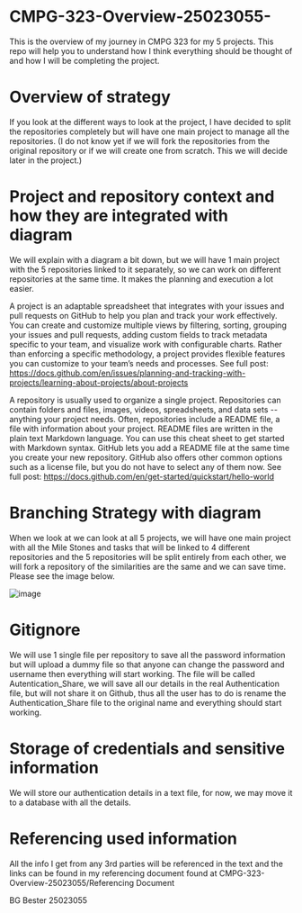 # CMPG-323-Overview-25023055-
This is the overview of my journey in CMPG 323 for my 5 projects. This repo will help you to understand how I think everything should be thought of and how I will be completing the project.

# Overview of strategy 
If you look at the different ways to look at the project, I have decided to split the repositories completely but will have one main project to manage all the repositories. (I do not know yet if we will fork the repositories from the original repository or if we will create one from scratch. This we will decide later in the project.)

# Project and repository context and how they are integrated with diagram
We will explain with a diagram a bit down, but we will have 1 main project with the 5 repositories linked to it separately, so we can work on different repositories at the same time. It makes the planning and execution a lot easier.

A project is an adaptable spreadsheet that integrates with your issues and pull requests on GitHub to help you plan and track your work effectively. You can create and customize multiple views by filtering, sorting, grouping your issues and pull requests, adding custom fields to track metadata specific to your team, and visualize work with configurable charts. Rather than enforcing a specific methodology, a project provides flexible features you can customize to your team’s needs and processes. See full post: https://docs.github.com/en/issues/planning-and-tracking-with-projects/learning-about-projects/about-projects

A repository is usually used to organize a single project. Repositories can contain folders and files, images, videos, spreadsheets, and data sets -- anything your project needs. Often, repositories include a README file, a file with information about your project. README files are written in the plain text Markdown language. You can use this cheat sheet to get started with Markdown syntax. GitHub lets you add a README file at the same time you create your new repository. GitHub also offers other common options such as a license file, but you do not have to select any of them now. See full post: https://docs.github.com/en/get-started/quickstart/hello-world

# Branching Strategy with diagram
When we look at we can look at all 5 projects, we will have one main project with all the Mile Stones and tasks that will be linked to 4 different repositories and the 5 repositories will be split entirely from each other, we will fork a repository of the similarities are the same and we can save time. Please see the image below.

![image](https://user-images.githubusercontent.com/90190484/185092065-9e8c4664-c915-4ff0-8a6e-54a6cf513078.png)

# Gitignore
We will use 1 single file per repository to save all the password information but will upload a dummy file so that anyone can change the password and username then everything will start working. The file will be called Autentication_Share, we will save all our details in the real Authentication file, but will not share it on Github, thus all the user has to do is rename the Authentication_Share file to the original name and everything should start working.

# Storage of credentials and sensitive information
We will store our authentication details in a text file, for now, we may move it to a database with all the details.

# Referencing used information
All the info I get from any 3rd parties will be referenced in the text and the links can be found in my referencing document found at CMPG-323-Overview-25023055/Referencing Document
 

BG Bester 25023055
